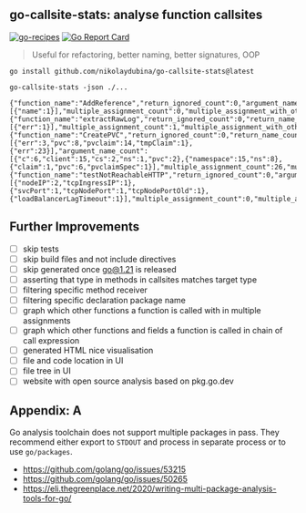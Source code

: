 ## go-callsite-stats: analyse function callsites

[![go-recipes](https://raw.githubusercontent.com/nikolaydubina/go-recipes/main/badge.svg?raw=true)](https://github.com/nikolaydubina/go-recipes)
[![Go Report Card](https://goreportcard.com/badge/github.com/nikolaydubina/go-callsite-stats)](https://goreportcard.com/report/github.com/nikolaydubina/go-callsite-stats)

> Useful for refactoring, better naming, better signatures, OOP

```
go install github.com/nikolaydubina/go-callsite-stats@latest
```

```
go-callsite-stats -json ./...
```

```
{"function_name":"AddReference","return_ignored_count":0,"argument_name_count":[{"name":1}],"multiple_assignment_count":0,"multiple_assignment_with_other_count":0}
{"function_name":"extractRawLog","return_ignored_count":0,"return_name_count":[{"err":1}],"multiple_assignment_count":1,"multiple_assignment_with_other_count":0}
{"function_name":"CreatePVC","return_ignored_count":0,"return_name_count":[{"err":3,"pvc":8,"pvclaim":14,"tmpClaim":1},{"err":23}],"argument_name_count":[{"c":6,"client":15,"cs":2,"ns":1,"pvc":2},{"namespace":15,"ns":8},{"claim":1,"pvc":6,"pvclaimSpec":1}],"multiple_assignment_count":26,"multiple_assignment_with_other_count":0}
{"function_name":"testNotReachableHTTP","return_ignored_count":0,"argument_name_count":[{"nodeIP":2,"tcpIngressIP":1},{"svcPort":1,"tcpNodePort":1,"tcpNodePortOld":1},{"loadBalancerLagTimeout":1}],"multiple_assignment_count":0,"multiple_assignment_with_other_count":0}
```

## Further Improvements

- [ ] skip tests
- [ ] skip build files and not include directives
- [ ] skip generated once go@1.21 is released 
- [ ] asserting that type in methods in callsites matches target type
- [ ] filtering specific method receiver
- [ ] filtering specific declaration package name
- [ ] graph which other functions a function is called with in multiple assignments
- [ ] graph which other functions and fields a function is called in chain of call expression
- [ ] generated HTML nice visualisation
- [ ] file and code location in UI
- [ ] file tree in UI
- [ ] website with open source analysis based on pkg.go.dev

## Appendix: A

Go analysis toolchain does not support multiple packages in pass.
They recommend either export to `STDOUT` and process in separate process or to use `go/packages`.

* https://github.com/golang/go/issues/53215
* https://github.com/golang/go/issues/50265
* https://eli.thegreenplace.net/2020/writing-multi-package-analysis-tools-for-go/
